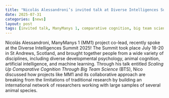 ```yaml
---
title: "Nicolás Alessandroni’s invited talk at Diverse Intelligences Summit 2025"
date: 2025-07-31
categories: [news]
layout: post
tags: [invited talk, ManyManys 1, comparative cognition, big team science]
---
```


<div style="text-align: center;">
</div>

Nicolás Alessandroni, ManyManys 1 (MM1) project co-lead, recently spoke at the Diverse Intelligences Summit 2025! The Summit took place July 18-20 in St Andrews, Scotland, and brought together people from a wide variety of disciplines, including diverse developmental psychology, animal cognition, artificial intelligence, and machine learning. Through his talk entitled *Scaling Up Comparative Cognition Through Big Team Science* (BTS), Nico discussed how projects like MM1 and its collaborative approach are breaking from the limitations of traditional research by building an international network of researchers working with large samples of several animal species.
